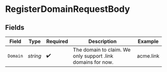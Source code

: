 # RegisterDomainRequestBody


## Fields

| Field                                                       | Type                                                        | Required                                                    | Description                                                 | Example                                                     |
| ----------------------------------------------------------- | ----------------------------------------------------------- | ----------------------------------------------------------- | ----------------------------------------------------------- | ----------------------------------------------------------- |
| `Domain`                                                    | *string*                                                    | :heavy_check_mark:                                          | The domain to claim. We only support .link domains for now. | acme.link                                                   |